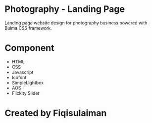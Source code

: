 # Photography - Landing Page
Landing page website design for photography business powered with Bulma CSS framework.

# Component
- HTML
- CSS
- Javascript
- Icofont
- SimpleLightbox
- AOS
- Flickity Slider

# Created by Fiqisulaiman

